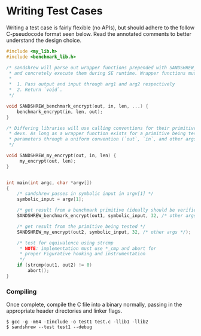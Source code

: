 # Writing Test Cases

Writing a test case is fairly flexible (no APIs), but should adhere to the follow C-pseudocode format seen below. Read the annotated comments to better understand the design choice.

```c
#include <my_lib.h>
#include <benchmark_lib.h>

/* sandshrew will parse out wrapper functions prepended with SANDSHREW_*,
 * and concretely execute them during SE runtime. Wrapper functions must also:
 *
 *  1. Pass output and input through arg1 and arg2 respectively
 *  2. Return `void`.
 */

void SANDSHREW_benchmark_encrypt(out, in, len, ...) {
    benchmark_encrypt(in, len, out);
}

/* Differing libraries will use calling conventions for their primitives, based on design choices made by
 * devs. As long as a wrapper function exists for a primitive being tested, sandshrew will be able to reason
 * parameters through a uniform convention (`out`, `in`, and other args).
 */

void SANDSHREW_my_encrypt(out, in, len) {
     my_encrypt(out, len);
}


int main(int argc, char *argv[])
{
    /* sandshrew passes in symbolic input in argv[1] */
    symbolic_input = argv[1];

    /* get result from a benchmark primitive (ideally should be verified) */
    SANDSHREW_benchmark_encrypt(out1, symbolic_input, 32, /* other args */);

    /* get result from the primitive being tested */
    SANDSHREW_my_encrypt(out2, symbolic_input, 32, /* other args */);

    /* test for equivalence using strcmp
     * NOTE: implementation must use *_cmp and abort for
     * proper Figurative hooking and instrumentation
     */
    if (strcmp(out1, out2) != 0)
        abort();
}
```

### Compiling

Once complete, compile the C file into a binary normally, passing in the appropriate header directories and linker flags.

```
$ gcc -g -m64 -Iinclude -o test1 test.c -llib1 -llib2
$ sandshrew --test test1 --debug
```
